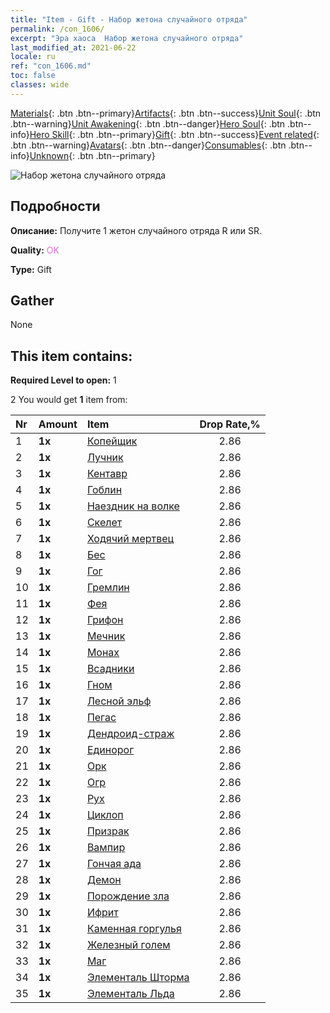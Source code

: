 ```yaml
---
title: "Item - Gift - Набор жетона случайного отряда"
permalink: /con_1606/
excerpt: "Эра хаоса  Набор жетона случайного отряда"
last_modified_at: 2021-06-22
locale: ru
ref: "con_1606.md"
toc: false
classes: wide
---
```

 [Materials](/ItemsRU/){: .btn .btn--primary}[Artifacts](/ItemsRU/Artifacts/){: .btn .btn--success}[Unit Soul](/ItemsRU/UnitSoul/){: .btn .btn--warning}[Unit Awakening](/ItemsRU/UnitAwakening/){: .btn .btn--danger}[Hero Soul](/ItemsRU/HeroSoul/){: .btn .btn--info}[Hero Skill](/ItemsRU/HeroSkill/){: .btn .btn--primary}[Gift](/ItemsRU/Gift/){: .btn .btn--success}[Event related](/ItemsRU/Events/){: .btn .btn--warning}[Avatars](/ItemsRU/Avatars/){: .btn .btn--danger}[Consumables](/ItemsRU/Consumables/){: .btn .btn--info}[Unknown](/ItemsRU/Unknown/){: .btn .btn--primary}

 ![Набор жетона случайного отряда](/images/t/i_907222.png)

## Подробности
 **Описание:** Получите 1 жетон случайного отряда R или SR.

 **Quality:** <span style="color: #DA70D6">OK</span>

 **Type:** Gift

## Gather

  None

## This item contains:

 **Required Level to open:** 1

 2 You would get **1** item  from:

  | Nr | Amount |     Item    | Drop Rate,% |
  |:---|:-------|:------------|:---------:|
  | 1 |  **1x** | [Копейщик](/ItemsRU/unt_190/) | 2.86 | 
  | 2 |  **1x** | [Лучник](/ItemsRU/unt_191/) | 2.86 | 
  | 3 |  **1x** | [Кентавр](/ItemsRU/unt_199/) | 2.86 | 
  | 4 |  **1x** | [Гоблин](/ItemsRU/unt_217/) | 2.86 | 
  | 5 |  **1x** | [Наездник на волке](/ItemsRU/unt_218/) | 2.86 | 
  | 6 |  **1x** | [Скелет](/ItemsRU/unt_208/) | 2.86 | 
  | 7 |  **1x** | [Ходячий мертвец](/ItemsRU/unt_209/) | 2.86 | 
  | 8 |  **1x** | [Бес](/ItemsRU/unt_226/) | 2.86 | 
  | 9 |  **1x** | [Гог](/ItemsRU/unt_227/) | 2.86 | 
  | 10 |  **1x** | [Гремлин](/ItemsRU/unt_235/) | 2.86 | 
  | 11 |  **1x** | [Фея](/ItemsRU/unt_262/) | 2.86 | 
  | 12 |  **1x** | [Грифон](/ItemsRU/unt_192/) | 2.86 | 
  | 13 |  **1x** | [Мечник](/ItemsRU/unt_193/) | 2.86 | 
  | 14 |  **1x** | [Монах](/ItemsRU/unt_194/) | 2.86 | 
  | 15 |  **1x** | [Всадники](/ItemsRU/unt_195/) | 2.86 | 
  | 16 |  **1x** | [Гном](/ItemsRU/unt_200/) | 2.86 | 
  | 17 |  **1x** | [Лесной эльф](/ItemsRU/unt_201/) | 2.86 | 
  | 18 |  **1x** | [Пегас](/ItemsRU/unt_202/) | 2.86 | 
  | 19 |  **1x** | [Дендроид-страж](/ItemsRU/unt_203/) | 2.86 | 
  | 20 |  **1x** | [Единорог](/ItemsRU/unt_204/) | 2.86 | 
  | 21 |  **1x** | [Орк](/ItemsRU/unt_219/) | 2.86 | 
  | 22 |  **1x** | [Огр](/ItemsRU/unt_220/) | 2.86 | 
  | 23 |  **1x** | [Рух](/ItemsRU/unt_221/) | 2.86 | 
  | 24 |  **1x** | [Циклоп](/ItemsRU/unt_222/) | 2.86 | 
  | 25 |  **1x** | [Призрак](/ItemsRU/unt_210/) | 2.86 | 
  | 26 |  **1x** | [Вампир](/ItemsRU/unt_211/) | 2.86 | 
  | 27 |  **1x** | [Гончая ада](/ItemsRU/unt_228/) | 2.86 | 
  | 28 |  **1x** | [Демон](/ItemsRU/unt_229/) | 2.86 | 
  | 29 |  **1x** | [Порождение зла](/ItemsRU/unt_230/) | 2.86 | 
  | 30 |  **1x** | [Ифрит](/ItemsRU/unt_231/) | 2.86 | 
  | 31 |  **1x** | [Каменная горгулья](/ItemsRU/unt_236/) | 2.86 | 
  | 32 |  **1x** | [Железный голем](/ItemsRU/unt_237/) | 2.86 | 
  | 33 |  **1x** | [Маг](/ItemsRU/unt_238/) | 2.86 | 
  | 34 |  **1x** | [Элементаль Шторма](/ItemsRU/unt_263/) | 2.86 | 
  | 35 |  **1x** | [Элементаль Льда](/ItemsRU/unt_264/) | 2.86 | 
